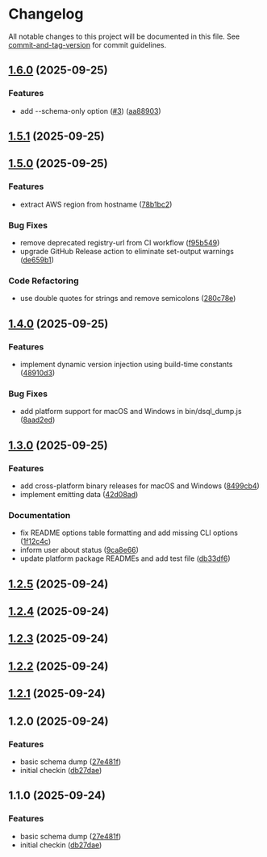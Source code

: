 # Changelog

All notable changes to this project will be documented in this file. See [commit-and-tag-version](https://github.com/absolute-version/commit-and-tag-version) for commit guidelines.

## [1.6.0](https://github.com/berenddeboer/dsql_dump/compare/v1.5.1...v1.6.0) (2025-09-25)


### Features

* add --schema-only option ([#3](https://github.com/berenddeboer/dsql_dump/issues/3)) ([aa88903](https://github.com/berenddeboer/dsql_dump/commit/aa889031f880fef0f484478f40d74bda137af91f))

## [1.5.1](https://github.com/berenddeboer/dsql_dump/compare/v1.5.0...v1.5.1) (2025-09-25)

## [1.5.0](https://github.com/berenddeboer/dsql_dump/compare/v1.4.0...v1.5.0) (2025-09-25)


### Features

* extract AWS region from hostname ([78b1bc2](https://github.com/berenddeboer/dsql_dump/commit/78b1bc27953eccd6968cee4cd3ab8c830b1b6aa9))


### Bug Fixes

* remove deprecated registry-url from CI workflow ([f95b549](https://github.com/berenddeboer/dsql_dump/commit/f95b549ea5d8826f8ab40f6841565650023f09af))
* upgrade GitHub Release action to eliminate set-output warnings ([de659b1](https://github.com/berenddeboer/dsql_dump/commit/de659b19ae8623219893a883cb0867ae6398c3eb))


### Code Refactoring

* use double quotes for strings and remove semicolons ([280c78e](https://github.com/berenddeboer/dsql_dump/commit/280c78ebaf219cd6bb01180707dfaf9b33816535))

## [1.4.0](https://github.com/berenddeboer/dsql_dump/compare/v1.3.0...v1.4.0) (2025-09-25)


### Features

* implement dynamic version injection using build-time constants ([48910d3](https://github.com/berenddeboer/dsql_dump/commit/48910d3c52abc5a4ee1e2affe68cef1bd704797d))


### Bug Fixes

* add platform support for macOS and Windows in bin/dsql_dump.js ([8aad2ed](https://github.com/berenddeboer/dsql_dump/commit/8aad2edde51b3f6ebb8975cb100f7edb24ad9699))

## [1.3.0](https://github.com/berenddeboer/dsql_dump/compare/v1.2.5...v1.3.0) (2025-09-25)


### Features

* add cross-platform binary releases for macOS and Windows ([8499cb4](https://github.com/berenddeboer/dsql_dump/commit/8499cb459139ab58c998bef2193d4368ebeb461f))
* implement emitting data ([42d08ad](https://github.com/berenddeboer/dsql_dump/commit/42d08ad2b89c9ea2f672a03b7d5520fcbaeb2bf1))


### Documentation

* fix README options table formatting and add missing CLI options ([1f12c4c](https://github.com/berenddeboer/dsql_dump/commit/1f12c4cbfa3bb9aaee691c79a4aac4f355632af3))
* inform user about status ([9ca8e66](https://github.com/berenddeboer/dsql_dump/commit/9ca8e6691d4fecc6f300723b60920865add9ba4c))
* update platform package READMEs and add test file ([db33df6](https://github.com/berenddeboer/dsql_dump/commit/db33df6c4bc063b7b77edbb490cd55634c53cf1c))

## [1.2.5](https://github.com/berenddeboer/dsql_dump/compare/v1.2.4...v1.2.5) (2025-09-24)

## [1.2.4](https://github.com/berenddeboer/dsql_dump/compare/v1.2.3...v1.2.4) (2025-09-24)

## [1.2.3](https://github.com/berenddeboer/dsql_dump/compare/v1.2.2...v1.2.3) (2025-09-24)

## [1.2.2](https://github.com/berenddeboer/dsql_dump/compare/v1.2.1...v1.2.2) (2025-09-24)

## [1.2.1](https://github.com/berenddeboer/dsql_dump/compare/v1.2.0...v1.2.1) (2025-09-24)

## 1.2.0 (2025-09-24)


### Features

* basic schema dump ([27e481f](https://github.com/berenddeboer/dsql_dump/commit/27e481f4bcf1a184a263f6e485932b13c4d8e3aa))
* initial checkin ([db27dae](https://github.com/berenddeboer/dsql_dump/commit/db27dae8faf06841eb217b6947ed47966fe967d9))

## 1.1.0 (2025-09-24)


### Features

* basic schema dump ([27e481f](https://github.com/berenddeboer/dsql_dump/commit/27e481f4bcf1a184a263f6e485932b13c4d8e3aa))
* initial checkin ([db27dae](https://github.com/berenddeboer/dsql_dump/commit/db27dae8faf06841eb217b6947ed47966fe967d9))
